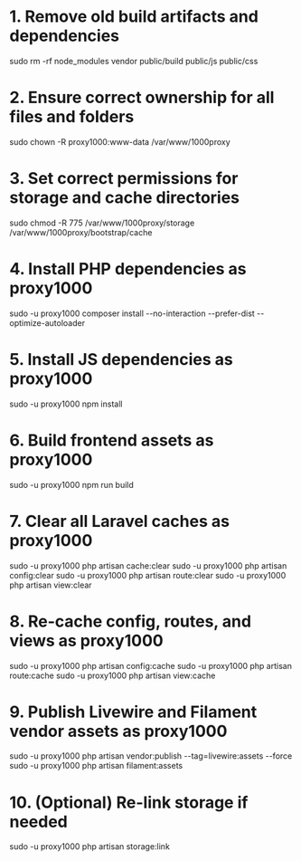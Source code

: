 # 1. Remove old build artifacts and dependencies
sudo rm -rf node_modules vendor public/build public/js public/css

# 2. Ensure correct ownership for all files and folders
sudo chown -R proxy1000:www-data /var/www/1000proxy

# 3. Set correct permissions for storage and cache directories
sudo chmod -R 775 /var/www/1000proxy/storage /var/www/1000proxy/bootstrap/cache

# 4. Install PHP dependencies as proxy1000
sudo -u proxy1000 composer install --no-interaction --prefer-dist --optimize-autoloader

# 5. Install JS dependencies as proxy1000
sudo -u proxy1000 npm install

# 6. Build frontend assets as proxy1000
sudo -u proxy1000 npm run build

# 7. Clear all Laravel caches as proxy1000
sudo -u proxy1000 php artisan cache:clear
sudo -u proxy1000 php artisan config:clear
sudo -u proxy1000 php artisan route:clear
sudo -u proxy1000 php artisan view:clear

# 8. Re-cache config, routes, and views as proxy1000
sudo -u proxy1000 php artisan config:cache
sudo -u proxy1000 php artisan route:cache
sudo -u proxy1000 php artisan view:cache

# 9. Publish Livewire and Filament vendor assets as proxy1000
sudo -u proxy1000 php artisan vendor:publish --tag=livewire:assets --force
sudo -u proxy1000 php artisan filament:assets

# 10. (Optional) Re-link storage if needed
sudo -u proxy1000 php artisan storage:link